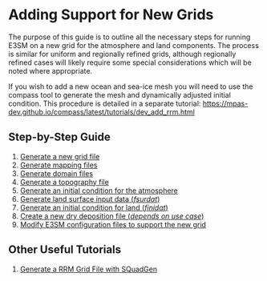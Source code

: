 # Adding Support for New Grids

The purpose of this guide is to outline all the necessary steps for running E3SM on a new grid for the atmosphere and land components. The process is similar for uniform and regionally refined grids, although regionally refined cases will likely require some special considerations which will be noted where appropriate.

If you wish to add a new ocean and sea-ice mesh you will need to use the compass tool to generate the mesh and dynamically adjusted initial condition. This procedure is detailed in a separate tutorial:
<https://mpas-dev.github.io/compass/latest/tutorials/dev_add_rrm.html>

<!-- disable certain linter checks here to allow vertical alignment of links -->
<!-- markdownlint-disable MD039 --> <!-- no-space-in-links -->
<!-- markdownlint-disable MD042 --> <!-- no-empty-links -->

## Step-by-Step Guide

1. [Generate a new grid file                                  ](adding-grid-support-step-by-step-guide/generate-new-grid-file.md)
1. [Generate mapping files                                    ](adding-grid-support-step-by-step-guide/generate-mapping-files.md)
1. [Generate domain files                                     ]()
1. [Generate a topography file                                ]()
1. [Generate an initial condition for the atmosphere          ]()
1. [Generate land surface input data (*fsurdat*)              ]()
1. [Generate an initial condition for land (*finidat*)        ]()
1. [Create a new dry deposition file (*depends on use case*)  ]()
1. [Modify E3SM configuration files to support the new grid   ]()

## Other Useful Tutorials

1. [Generate a RRM Grid File with SQuadGen                    ](adding-grid-support-step-by-step-guide/generate-RRM-grid-file.md)
